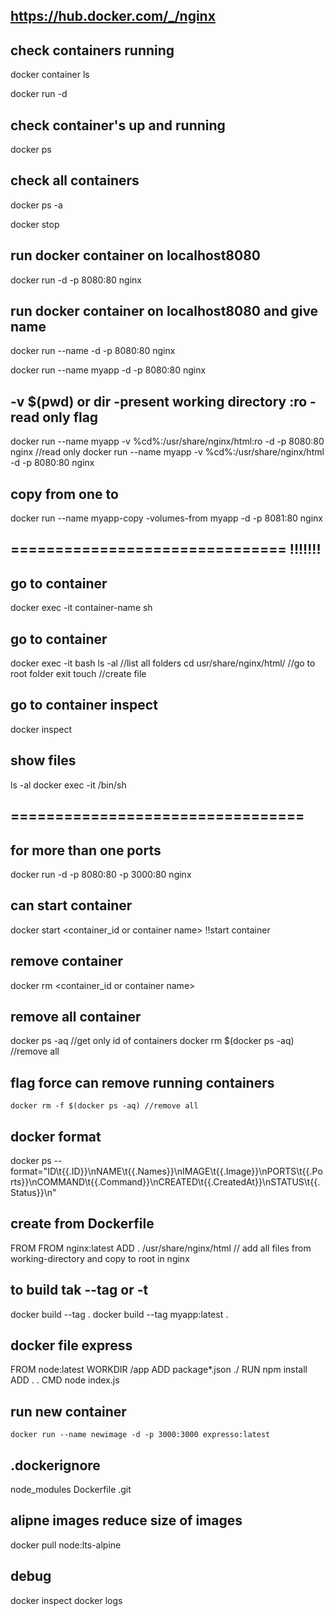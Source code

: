 ## https://hub.docker.com/_/nginx

## check containers running
  docker container ls

docker run -d <container-name> 

## check container's up and running
  docker ps 

## check all containers
  docker ps -a 

  docker stop <container id>

## run docker container on localhost8080
  docker run -d -p 8080:80 nginx

## run docker container on localhost8080 and give name
  docker run --name <ur name> -d -p 8080:80 nginx

  docker run --name myapp -d -p 8080:80 nginx

##  -v $(pwd) or dir -present working directory    :ro - read only flag
  docker run --name myapp -v %cd%:/usr/share/nginx/html:ro -d -p 8080:80 nginx  //read only
  docker run --name myapp -v %cd%:/usr/share/nginx/html -d -p 8080:80 nginx

## copy from one to
  docker run --name myapp-copy -volumes-from myapp -d -p 8081:80 nginx

## =============================== !!!!!!!
## go to container
  docker exec -it container-name sh
  
## go to container 
  docker exec -it <conntainer name> bash 
    ls -al                    //list all folders
      cd usr/share/nginx/html/         //go to root folder
exit
touch   //create file

## go to container inspect 
  docker inspect <id or name>
## show files
  ls -al 
  docker exec -it <id container> /bin/sh
## =================================

## for more than one ports
  docker run -d -p 8080:80 -p 3000:80 nginx

## can start container 
  docker start <container_id or container name>  !!start container

## remove container
  docker rm <container_id or container name>

## remove all container
  docker ps -aq //get only id of containers
  docker rm $(docker ps -aq) //remove all
## flag force can remove running containers
    docker rm -f $(docker ps -aq) //remove all

## docker format
docker ps --format="ID\t{{.ID}}\nNAME\t{{.Names}}\nIMAGE\t{{.Image}}\nPORTS\t{{.Ports}}\nCOMMAND\t{{.Command}}\nCREATED\t{{.CreatedAt}}\nSTATUS\t{{.Status}}\n"

## create from Dockerfile
  FROM <some img> FROM nginx:latest
  ADD . /usr/share/nginx/html // add all files from working-directory and copy to root in nginx

## to build tak --tag or -t
  docker build --tag <name of app> .
  docker build --tag myapp:latest .

## docker file express
  FROM node:latest
  WORKDIR /app
  ADD package*.json ./
  RUN npm install
  ADD . .
  CMD node index.js

## run new container
    docker run --name newimage -d -p 3000:3000 expresso:latest
    
## .dockerignore
node_modules
Dockerfile
.git

## alipne images reduce size of images
  docker pull node:lts-alpine

## debug 
  docker inspect <name or id>
  docker logs <name or id>
